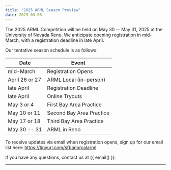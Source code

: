 ```yaml
---
title: "2025 ARML Season Preview"
date: 2025-03-08
---
```


The 2025 ARML Competition will be held on May 30 -- May 31, 2025 at the
University of Nevada Reno. We anticipate opening registration in mid-March, 
with a registration deadline in late April.

Our tentative season schedule is as follows:

| Date           | Event |
| -------------- | ------- |
| mid-March       | Registration Opens |
| April 26 or 27 | ARML Local (in-person) |
| late April | Registration Deadline |
| late April | Online Tryouts |
| May 3 or 4 | First Bay Area Practice |
| May 10 or 11 | Second Bay Area Practice |
| May 17 or 18 | Third Bay Area Practice |
| May 30 -- 31 | ARML in Reno |

To receive updates via email when registration opens, 
sign up for our email list here: https://tinyurl.com/sfbanorcalarml

If you have any questions, contact us at {{ email() }}.

---

